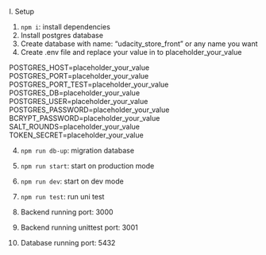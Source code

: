 I. Setup

1. `npm i`: install dependencies
2. Install postgres database
3. Create database with name: “udacity_store_front” or any name you want
4. Create .env file and replace your value in to placeholder_your_value

POSTGRES_HOST=placeholder_your_value
POSTGRES_PORT=placeholder_your_value
POSTGRES_PORT_TEST=placeholder_your_value
POSTGRES_DB=placeholder_your_value
POSTGRES_USER=placeholder_your_value
POSTGRES_PASSWORD=placeholder_your_value
BCRYPT_PASSWORD=placeholder_your_value
SALT_ROUNDS=placeholder_your_value
TOKEN_SECRET=placeholder_your_value

4. `npm run db-up`: migration database
5. `npm run start`: start on production mode
6. `npm run dev`: start on dev mode
7. `npm run test`: run uni test

8. Backend running port: 3000
9. Backend running unittest port: 3001
10. Database running port: 5432
